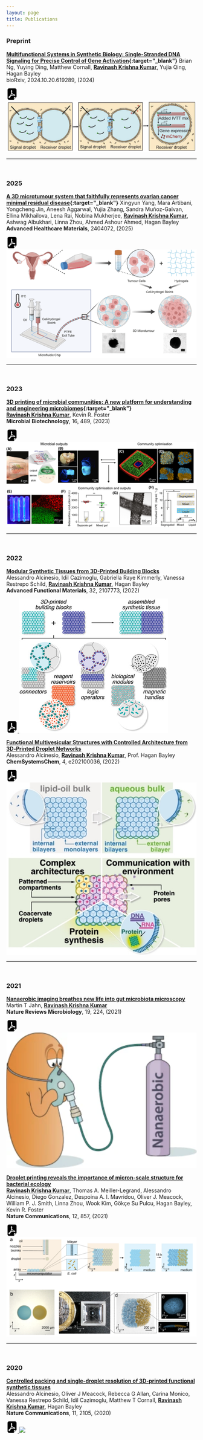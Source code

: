 ```yaml
---
layout: page
title: Publications
---
```


### Preprint

**[Multifunctional Systems in Synthetic Biology: Single-Stranded DNA Signaling for Precise Control of Gene Activation](https://doi.org/10.1101/2024.10.20.619289){:target="_blank"}**
Brian Ng, Yuying Ding, Matthew Cornall, **<u>Ravinash Krishna Kumar</u>**, Yujia Qing, Hagan Bayley<br>
bioRxiv, 2024.10.20.619289, (2024)<br>

<a href="/assets/papers/2024.10.20.619289v1.full.pdf" download>
  <img src="/assets/images/pdf.svg" width="30" height="30">
</a>

<img src ="/assets/images/2024_brian.png">

<br>

***

<br>

### 2025

**[A 3D microtumour system that faithfully represents ovarian cancer minimal residual disease](https://doi.org/10.1002/adhm.202404072){:target="_blank"}**
Xingyun Yang, Mara Artibani, Yongcheng Jin, Aneesh Aggarwal, Yujia Zhang, Sandra Muñoz-Galvan, Ellina Mikhailova, Lena Rai, Nobina Mukherjee, **<u>Ravinash Krishna Kumar</u>**, Ashwag Albukhari, Linna Zhou, Ahmed Ashour Ahmed, Hagan Bayley<br>
**Advanced Healthcare Materials**, 2404072, (2025)

<a href="/assets/papers/Yang et al. - 3D Microtumors Representing Ovarian Cancer Minimal.pdf" download>
  <img src="/assets/images/pdf.svg" width="30" height="30">
</a>

<img src ="/assets/images/2023_sonia.png">

<br>

***

<br>

### 2023

**[3D printing of microbial communities: A new platform for understanding and engineering microbiomes](https://doi.org/10.1111/1751-7915.14168){:target="_blank"}**<br>
**<u>Ravinash Krishna Kumar</u>**, Kevin R. Foster<br>
**Microbial Biotechnology**, 16, 489, (2023)

<a href="/assets/papers/Krishna Kumar and Foster - 2023 - 3D printing of microbial communities A new platfo.pdf" download>
  <img src="/assets/images/pdf.svg" width="30" height="30">
</a>

<img src ="/assets/images/2023_microb.jpeg">

<br>

***

<br>

### 2022

**[Modular Synthetic Tissues from 3D-Printed Building Blocks](https://doi.org/10.1002/adfm.202107773)**<br>
Alessandro Alcinesio, Idil Cazimoglu, Gabriella Raye Kimmerly, Vanessa Restrepo Schild, **<u>Ravinash Krishna Kumar</u>**, Hagan Bayley<br>
**Advanced Functional Materials**, 32, 2107773, (2022)

<a href="/assets/papers/Alcinesio et al. - 2022 - Modular Synthetic Tissues from 3D-Printed Building.pdf" download>
  <img src="/assets/images/pdf.svg" width="30" height="30">
</a>

<img src ="/assets/images/2022_advfunc.jpg">

<br>

**[Functional Multivesicular Structures with Controlled Architecture from 3D‐Printed Droplet Networks]( https://doi.org/10.1002/syst.202100036)**<br>
Alessandro Alcinesio, **<u>Ravinash Krishna Kumar</u>**, Prof. Hagan Bayley<br>
**ChemSystemsChem**, 4, e202100036, (2022)

<a href="/assets/papers/Alcinesio et al. - 2022 - Functional Multivesicular Structures with Controll.pdf" download>
  <img src="/assets/images/pdf.svg" width="30" height="30">
</a>

<img src ="/assets/images/2022_chemsystemschem.jpg">

<br>

***

<br>

### 2021

**[Nanaerobic imaging breathes new life into gut microbiota microscopy](https://doi.org/10.1038/s41579-021-00523-w)**<br>
Martin T Jahn, **<u>Ravinash Krishna Kumar</u>**<br>
**Nature Reviews Microbiology**, 19, 224, (2021)

<a href="/assets/papers/Jahn and Krishna Kumar - 2021 - Nanaerobic imaging breathes new life into gut micr.pdf" download>
  <img src="/assets/images/pdf.svg" width="30" height="30">
</a>

<img src ="/assets/images/2021_natrevmicro.png">

<br>

**[Droplet printing reveals the importance of micron-scale structure for bacterial ecology](https://doi.org/10.1038/s41467-021-20996-w)**<br>
**<u>Ravinash Krishna Kumar</u>**, Thomas A. Meiller-Legrand, Alessandro Alcinesio, Diego Gonzalez, Despoina A. I. Mavridou, Oliver J. Meacock, William P. J. Smith, Linna Zhou, Wook Kim, Gökçe Su Pulcu, Hagan Bayley, Kevin R. Foster<br>
**Nature Communications**, 12, 857, (2021)

<a href="/assets/papers/Krishna Kumar et al. - 2021 - Droplet printing reveals the importance of micron-.pdf" download>
  <img src="/assets/images/pdf.svg" width="30" height="30">
</a>

<img src ="/assets/images/2021_natcommun.png">

<br>

***

<br>

### 2020

**[Controlled packing and single-droplet resolution of 3D-printed functional synthetic tissues](https://doi.org/10.1038/s41467-020-15953-y)**<br>
Alessandro Alcinesio, Oliver J Meacock, Rebecca G Allan, Carina Monico, Vanessa Restrepo Schild, Idil Cazimoglu, Matthew T Cornall, **<u>Ravinash Krishna Kumar</u>**, Hagan Bayley<br>
**Nature Communications**, 11, 2105, (2020)

<a href="/assets/papers/Alcinesio et al. - 2020 - Controlled packing and single-droplet resolution o,pdf" download>
  <img src="/assets/images/pdf.svg" width="30" height="30">
</a>

<img src ="/assets/images/2020_natcommun.gif">

<br>
